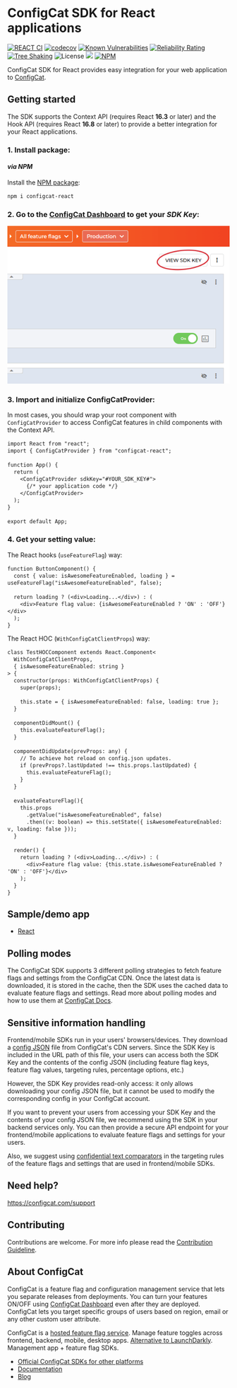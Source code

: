 # ConfigCat SDK for React applications

[![REACT CI](https://github.com/configcat/react-sdk/actions/workflows/react-ci.yml/badge.svg)](https://github.com/configcat/react-sdk/actions/workflows/react-ci.yml)
[![codecov](https://codecov.io/gh/configcat/react-sdk/branch/main/graph/badge.svg)](https://codecov.io/gh/configcat/react-sdk) 
[![Known Vulnerabilities](https://snyk.io/test/github/configcat/react-sdk/badge.svg?targetFile=package.json)](https://snyk.io/test/github/configcat/react-sdk?targetFile=package.json) 
[![Reliability Rating](https://sonarcloud.io/api/project_badges/measure?project=configcat_react-sdk&metric=reliability_rating)](https://sonarcloud.io/dashboard?id=configcat_react-sdk) 
[![Tree Shaking](https://badgen.net/bundlephobia/tree-shaking/configcat-react)](https://bundlephobia.com/result?p=configcat-react) 
![License](https://img.shields.io/github/license/configcat/react-sdk.svg) 
[![](https://data.jsdelivr.com/v1/package/npm/configcat-react/badge)](https://www.jsdelivr.com/package/npm/configcat-react)
[![NPM](https://nodei.co/npm/configcat-react.png)](https://nodei.co/npm/configcat-react/)

ConfigCat SDK for React provides easy integration for your web application to [ConfigCat](https://configcat.com).

## Getting started

The SDK supports the Context API (requires React **16.3** or later) and the Hook API (requires React **16.8** or later) to provide a better integration for your React applications.

### 1. Install package:

#### _via NPM_

Install the [NPM package](https://npmjs.com/package/configcat-react):

```PowerShell
npm i configcat-react
```

### 2. Go to the <a href="https://app.configcat.com/sdkkey" target="_blank">ConfigCat Dashboard</a> to get your _SDK Key_:

![SDK-KEY](https://raw.githubusercontent.com/ConfigCat/react-sdk/master/media/readme02-3.png  "SDK-KEY")

### 3. Import and initialize ConfigCatProvider:

In most cases, you should wrap your root component with `ConfigCatProvider` to access ConfigCat features in child components with the Context API.

```tsx
import React from "react";
import { ConfigCatProvider } from "configcat-react";

function App() {
  return (
    <ConfigCatProvider sdkKey="#YOUR_SDK_KEY#">
      {/* your application code */}
    </ConfigCatProvider>
  );
}

export default App;
```

### 4. Get your setting value:

The React hooks (`useFeatureFlag`) way:
```tsx
function ButtonComponent() {
  const { value: isAwesomeFeatureEnabled, loading } = useFeatureFlag("isAwesomeFeatureEnabled", false);

  return loading ? (<div>Loading...</div>) : (
    <div>Feature flag value: {isAwesomeFeatureEnabled ? 'ON' : 'OFF'}</div>
  );
}
```

The React HOC (`WithConfigCatClientProps`) way:
```tsx
class TestHOCComponent extends React.Component<
  WithConfigCatClientProps,
  { isAwesomeFeatureEnabled: string }
> {
  constructor(props: WithConfigCatClientProps) {
    super(props);

    this.state = { isAwesomeFeatureEnabled: false, loading: true };
  }

  componentDidMount() {
    this.evaluateFeatureFlag();
  }

  componentDidUpdate(prevProps: any) {
    // To achieve hot reload on config.json updates.
    if (prevProps?.lastUpdated !== this.props.lastUpdated) {
      this.evaluateFeatureFlag();
    }
  }

  evaluateFeatureFlag(){
    this.props
      .getValue("isAwesomeFeatureEnabled", false)
      .then((v: boolean) => this.setState({ isAwesomeFeatureEnabled: v, loading: false }));
  }
  
  render() {
    return loading ? (<div>Loading...</div>) : (
      <div>Feature flag value: {this.state.isAwesomeFeatureEnabled ? 'ON' : 'OFF'}</div>
    );
  }
}
```

## Sample/demo app
  - [React](https://github.com/configcat/react-sdk/tree/main/samples/react-sdk-sample)

## Polling modes

The ConfigCat SDK supports 3 different polling strategies to fetch feature flags and settings from the ConfigCat CDN. Once the latest data is downloaded, it is stored in the cache, then the SDK uses the cached data to evaluate feature flags and settings. Read more about polling modes and how to use them at [ConfigCat Docs](https://configcat.com/docs/sdk-reference/js/overview/#polling-modes).

## Sensitive information handling

Frontend/mobile SDKs run in your users' browsers/devices. They download a [config JSON](https://configcat.com/docs/requests/) file from ConfigCat's CDN servers. Since the SDK Key is included in the URL path of this file, your users can access both the SDK Key and the contents of the config JSON (including feature flag keys, feature flag values, targeting rules, percentage options, etc.)

However, the SDK Key provides read-only access: it only allows downloading your config JSON file, but it cannot be used to modify the corresponding config in your ConfigCat account.

If you want to prevent your users from accessing your SDK Key and the contents of your config JSON file, we recommend using the SDK in your backend services only. You can then provide a secure API endpoint for your frontend/mobile applications to evaluate feature flags and settings for your users.

Also, we suggest using [confidential text comparators](https://configcat.com/docs/targeting/targeting-rule/user-condition/#confidential-text-comparators) in the targeting rules of the feature flags and settings that are used in frontend/mobile SDKs.

## Need help?
https://configcat.com/support

## Contributing
Contributions are welcome. For more info please read the [Contribution Guideline](CONTRIBUTING.md).

## About ConfigCat

ConfigCat is a feature flag and configuration management service that lets you separate releases from deployments. You can turn your features ON/OFF using <a href="https://app.configcat.com" target="_blank">ConfigCat Dashboard</a> even after they are deployed. ConfigCat lets you target specific groups of users based on region, email or any other custom user attribute.

ConfigCat is a <a href="https://configcat.com" target="_blank">hosted feature flag service</a>. Manage feature toggles across frontend, backend, mobile, desktop apps. <a href="https://configcat.com" target="_blank">Alternative to LaunchDarkly</a>. Management app + feature flag SDKs.

- [Official ConfigCat SDKs for other platforms](https://github.com/configcat#-official-open-source-sdks)
- [Documentation](https://configcat.com/docs)
- [Blog](https://configcat.com/blog)
